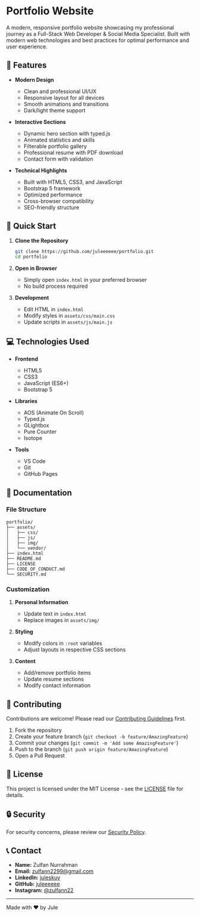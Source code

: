 # Portfolio Website

A modern, responsive portfolio website showcasing my professional journey as a Full-Stack Web Developer & Social Media Specialist. Built with modern web technologies and best practices for optimal performance and user experience.

## 🌟 Features

- **Modern Design**
  - Clean and professional UI/UX
  - Responsive layout for all devices
  - Smooth animations and transitions
  - Dark/light theme support

- **Interactive Sections**
  - Dynamic hero section with typed.js
  - Animated statistics and skills
  - Filterable portfolio gallery
  - Professional resume with PDF download
  - Contact form with validation

- **Technical Highlights**
  - Built with HTML5, CSS3, and JavaScript
  - Bootstrap 5 framework
  - Optimized performance
  - Cross-browser compatibility
  - SEO-friendly structure

## 🚀 Quick Start

1. **Clone the Repository**
   ```bash
   git clone https://github.com/juleeeeee/portfolio.git
   cd portfolio
   ```

2. **Open in Browser**
   - Simply open `index.html` in your preferred browser
   - No build process required

3. **Development**
   - Edit HTML in `index.html`
   - Modify styles in `assets/css/main.css`
   - Update scripts in `assets/js/main.js`

## 💻 Technologies Used

- **Frontend**
  - HTML5
  - CSS3
  - JavaScript (ES6+)
  - Bootstrap 5

- **Libraries**
  - AOS (Animate On Scroll)
  - Typed.js
  - GLightbox
  - Pure Counter
  - Isotope

- **Tools**
  - VS Code
  - Git
  - GitHub Pages

## 📄 Documentation

### File Structure
```
portfolio/
├── assets/
│   ├── css/
│   ├── js/
│   ├── img/
│   └── vendor/
├── index.html
├── README.md
├── LICENSE
├── CODE_OF_CONDUCT.md
└── SECURITY.md
```

### Customization
1. **Personal Information**
   - Update text in `index.html`
   - Replace images in `assets/img/`

2. **Styling**
   - Modify colors in `:root` variables
   - Adjust layouts in respective CSS sections

3. **Content**
   - Add/remove portfolio items
   - Update resume sections
   - Modify contact information

## 🤝 Contributing

Contributions are welcome! Please read our [Contributing Guidelines](CODE_OF_CONDUCT.md) first.

1. Fork the repository
2. Create your feature branch (`git checkout -b feature/AmazingFeature`)
3. Commit your changes (`git commit -m 'Add some AmazingFeature'`)
4. Push to the branch (`git push origin feature/AmazingFeature`)
5. Open a Pull Request

## 📝 License

This project is licensed under the MIT License - see the [LICENSE](LICENSE) file for details.

## 🔒 Security

For security concerns, please review our [Security Policy](SECURITY.md).

## 📞 Contact

- **Name:** Zulfan Nurrahman
- **Email:** zulfann2299@gmail.com
- **LinkedIn:** [juleskuy](https://www.linkedin.com/in/juleskuy)
- **GitHub:** [juleeeeee](https://github.com/juleeeeee)
- **Instagram:** [@zulfann22](https://www.instagram.com/zulfann22/)

---

Made with ❤️ by Jule 